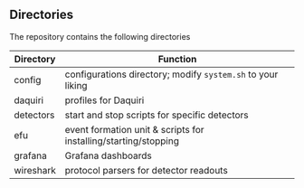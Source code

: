## Directories
The repository contains the following directories

Directory             | Function
-------------         | -------------
config                | configurations directory; modify `system.sh` to your liking
daquiri               | profiles for Daquiri
detectors             | start and stop scripts for specific detectors
efu                   | event formation unit & scripts for installing/starting/stopping
grafana               | Grafana dashboards
wireshark             | protocol parsers for detector readouts
